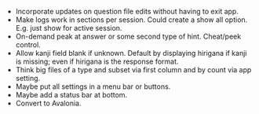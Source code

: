 - Incorporate updates on question file edits without having to exit app.
- Make logs work in sections per session. Could create a show all option.
E.g. just show for active session.
- On-demand peak at answer or some second type of hint. Cheat/peek control.
- Allow kanji field blank if unknown. Default by displaying hirigana if kanji is
missing; even if hirigana is the response format.
- Think big files of a type and subset via first column and by count via app setting.
- Maybe put all settings in a menu bar or buttons.
- Maybe add a status bar at bottom.
- Convert to Avalonia.
